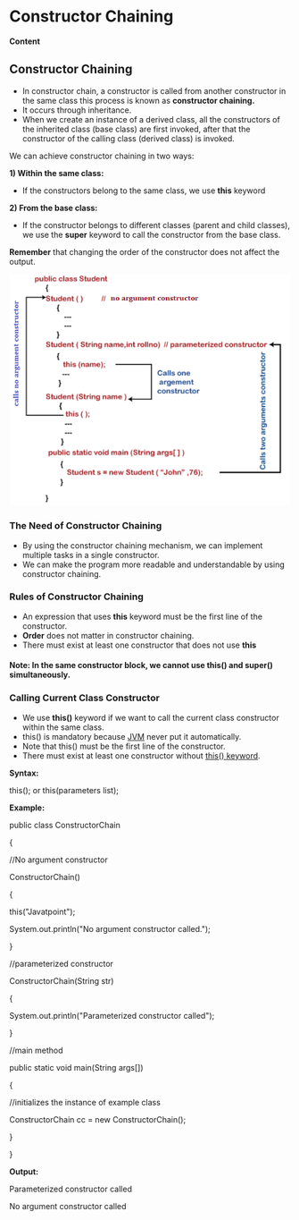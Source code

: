 # Constructor Chaining

**Content**

## Constructor Chaining

-   In constructor chain, a constructor is called from another constructor in the same class this process is known as **constructor chaining.**
-   It occurs through inheritance.
-   When we create an instance of a derived class, all the constructors of the inherited class (base class) are first invoked, after that the constructor of the calling class (derived class) is invoked.

We can achieve constructor chaining in two ways:

**1) Within the same class:**

-   If the constructors belong to the same class, we use **this** keyword

**2) From the base class:**

-   If the constructor belongs to different classes (parent and child classes), we use the **super** keyword to call the constructor from the base class.

**Remember** that changing the order of the constructor does not affect the output.

![](media/chain-constructor.png)

### The Need of Constructor Chaining

-   By using the constructor chaining mechanism, we can implement multiple tasks in a single constructor.
-   We can make the program more readable and understandable by using constructor chaining.

### Rules of Constructor Chaining

-   An expression that uses **this** keyword must be the first line of the constructor.
-   **Order** does not matter in constructor chaining.
-   There must exist at least one constructor that does not use **this**

#### **Note: In the same constructor block, we cannot use this() and super() simultaneously.**

### Calling Current Class Constructor

-   We use **this()** keyword if we want to call the current class constructor within the same class.
-   this() is mandatory because [JVM](https://www.javatpoint.com/jvm-java-virtual-machine) never put it automatically.
-   Note that this() must be the first line of the constructor.
-   There must exist at least one constructor without [this() keyword](https://www.javatpoint.com/this-keyword).

**Syntax:**

this(); or this(parameters list);

**Example:**

public class ConstructorChain

{

//No argument constructor

ConstructorChain()

{

this("Javatpoint");

System.out.println("No argument constructor called.");

}

//parameterized constructor

ConstructorChain(String str)

{

System.out.println("Parameterized constructor called");

}

//main method

public static void main(String args[])

{

//initializes the instance of example class

ConstructorChain cc = new ConstructorChain();

}

}

**Output:**

Parameterized constructor called

No argument constructor called
